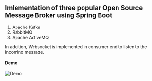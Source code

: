 ## Imlementation of three popular Open Source Message Broker using Spring Boot
1. Apache Kafka 
1. RabbitMQ
1. Apache ActiveMQ

In addition, Websocket is implemented in consumer end to listen to the incoming message.

#### Demo
![Demo](assets/demo.gif?raw=true)

